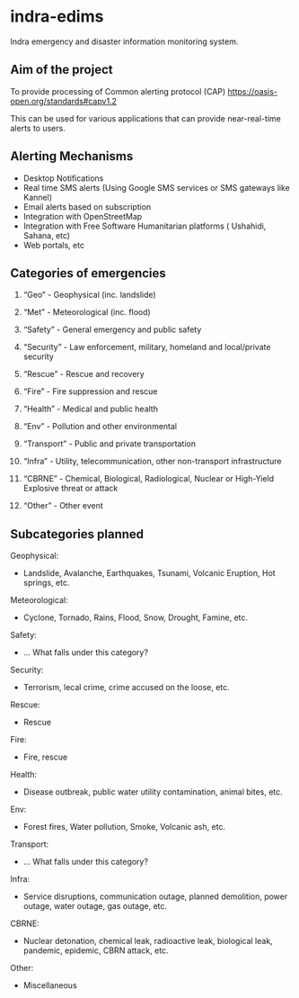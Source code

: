 indra-edims
===========

Indra emergency and disaster information monitoring system.

Aim of the project
---

To provide processing of Common alerting protocol (CAP) https://oasis-open.org/standards#capv1.2

This can be used for various applications that can provide near-real-time alerts to users.


Alerting Mechanisms
---

* Desktop Notifications
* Real time SMS alerts (Using Google SMS services or SMS gateways like Kannel)
* Email alerts based on subscription
* Integration with OpenStreetMap
* Integration with Free Software Humanitarian platforms ( Ushahidi, Sahana, etc)
* Web portals, etc

Categories of emergencies
---


1. “Geo” - Geophysical (inc. landslide)

2. “Met” - Meteorological (inc. flood)

3. “Safety” - General emergency and public safety

4. “Security” - Law enforcement, military, homeland and local/private security

5. “Rescue” - Rescue and recovery

6. “Fire” - Fire suppression and rescue

7. “Health” - Medical and public health

8. “Env” - Pollution and other environmental

9. “Transport” - Public and private transportation

10. “Infra” - Utility, telecommunication, other non-transport infrastructure

11. “CBRNE” - Chemical, Biological, Radiological, Nuclear or High-Yield Explosive threat or attack

12. “Other” - Other event

Subcategories planned
---

Geophysical:

* Landslide, Avalanche, Earthquakes, Tsunami, Volcanic Eruption, Hot springs, etc.

Meteorological:
 
* Cyclone, Tornado, Rains, Flood, Snow, Drought, Famine, etc.

Safety:

* ... What falls under this category?

Security:

* Terrorism, lecal crime, crime accused on the loose, etc.

Rescue:

* Rescue 

Fire:

* Fire, rescue

Health:

* Disease outbreak, public water utility contamination, animal bites, etc.

Env:

* Forest fires, Water pollution, Smoke, Volcanic ash, etc.

Transport:

* ... What falls under this category?

Infra:

* Service disruptions, communication outage, planned demolition, power outage, water outage, gas outage, etc.

CBRNE:

* Nuclear detonation, chemical leak, radioactive leak, biological leak, pandemic, epidemic, CBRN attack, etc.

Other:

* Miscellaneous


